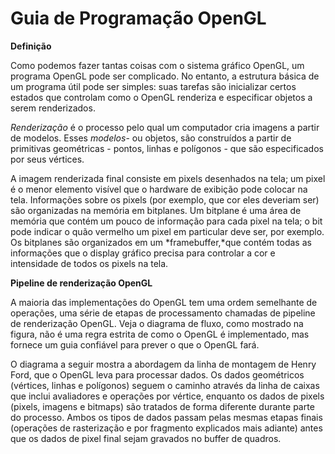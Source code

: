 # **Guia de Programação OpenGL**

**Definição**

Como podemos fazer tantas coisas com o sistema gráfico OpenGL, um programa OpenGL pode ser complicado. No entanto, a estrutura básica de um programa útil pode ser simples: suas tarefas são inicializar certos estados que controlam como o OpenGL renderiza e especificar objetos a serem renderizados. 

*Renderização*  é o processo pelo qual um computador cria imagens a partir de modelos. Esses *modelos*- ou objetos, são construídos a partir de primitivas geométricas - pontos, linhas e polígonos - que são especificados por seus vértices.  

A imagem renderizada final consiste em pixels desenhados na tela; um pixel é o menor elemento visível que o hardware de exibição pode colocar na tela. Informações sobre os pixels (por exemplo, que cor eles deveriam ser) são organizadas na memória em bitplanes. Um bitplane é uma área de memória que contém um pouco de informação para cada pixel na tela; o bit pode indicar o quão vermelho um pixel em particular deve ser, por exemplo. Os bitplanes são organizados em um *framebuffer,*que contém todas as informações que o display gráfico precisa para controlar a cor e intensidade de todos os pixels na tela.



**Pipeline de renderização OpenGL**

A maioria das implementações do OpenGL tem uma ordem semelhante de operações, uma série de etapas de processamento chamadas de pipeline de renderização OpenGL. Veja o diagrama de fluxo, como mostrado na figura, não é uma regra estrita de como o OpenGL é implementado, mas fornece um guia confiável para prever o que o OpenGL fará.

O diagrama a seguir mostra a abordagem da linha de montagem de Henry Ford, que o OpenGL leva para processar dados. Os dados geométricos (vértices, linhas e polígonos) seguem o caminho através da linha de caixas que inclui avaliadores e operações por vértice, enquanto os dados de pixels (pixels, imagens e bitmaps) são tratados de forma diferente durante parte do processo. Ambos os tipos de dados passam pelas mesmas etapas finais (operações de rasterização e por fragmento explicados mais adiante) antes que os dados de pixel final sejam gravados no buffer de quadros.

